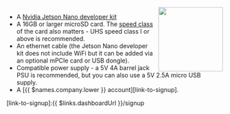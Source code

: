 <img height=150px style="float: right;padding-left: 10px;" src="/img/jetson-nano/jetson-nano.webp">

* A [Nvidia Jetson Nano developer kit][nano]
* A 16GB or larger microSD card. The [speed class][sdSpeed] of the card also matters - UHS speed class I or above is recommended.
* An ethernet cable (the Jetson Nano developer kit does not include WiFi but it can be added via an optional mPCIe card or USB dongle).
* Compatible power supply - a 5V 4A barrel jack PSU is recommended, but you can also use a 5V 2.5A micro USB supply.
* A [{{ $names.company.lower }} account][link-to-signup].

[nano]:https://developer.nvidia.com/embedded/buy/jetson-nano-devkit
[sdSpeed]:https://en.wikipedia.org/wiki/Secure_Digital#Class
[link-to-signup]:{{ $links.dashboardUrl }}/signup
